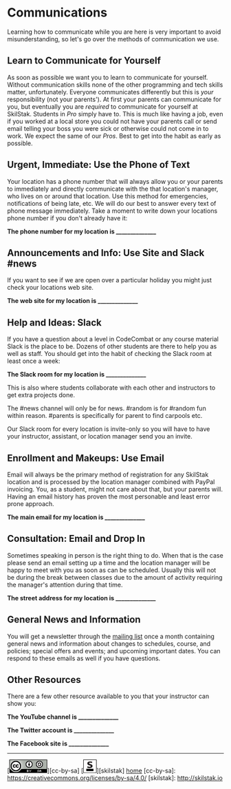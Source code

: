 # Communications

Learning how to communicate while you are here is very important
to avoid misunderstanding, so let's go over the methods of communication
we use.

## Learn to Communicate for Yourself 

As soon as possible we want you to learn to communicate for yourself.
Without communication skills none of the other programming and tech
skills matter, unfortunately. Everyone communicates differently but
this is *your* responsibility (not your parents'). At first your
parents can communicate for you, but eventually you are *required*
to communicate for yourself at SkilStak. Students in *Pro* simply
have to. This is much like having a job, even if you worked at a
local store you could not have your parents call or send email
telling your boss you were sick or otherwise could not come in to
work. We expect the same of our *Pros*. Best to get into the habit
as early as possible.

## Urgent, Immediate: Use the Phone of Text

Your location has a phone number that will always allow you or your
parents to immediately and directly communicate with the that
location's manager, who lives on or around that location. Use this
method for emergencies, notifications of being late, etc. We will
do our best to answer every text of phone message immediately. Take a
moment to write down your locations phone number if you don't already
have it:

**The phone number for my location is ______________**

## Announcements and Info: Use Site and Slack #news

If you want to see if we are open over a particular holiday you might
just check your locations web site. 

**The web site for my location is ______________**

## Help and Ideas: Slack

If you have a question about a level in CodeCombat or any course
material Slack is the place to be. Dozens of other students are there
to help you as well as staff. You should get into the habit of
checking the Slack room at least once a week:

**The Slack room for my location is ______________**

This is also where students collaborate with each other
and instructors to get extra projects done.

The #news channel will only be for news. #random is for #random fun
within reason. #parents is specifically for parent to find carpools
etc.

Our Slack room for every location is invite-only so you will have to
have your instructor, assistant, or location manager send you an
invite.

## Enrollment and Makeups: Use Email

Email will always be the primary method of registration for any
SkilStak location and is processed by the location manager combined
with PayPal invoicing. You, as a student, might not care about that,
but your parents will. Having an email history has proven the most
personable and least error prone approach.

**The main email for my location is ______________**

## Consultation: Email and Drop In

Sometimes speaking in person is the right thing to do. When that is
the case please send an email setting up a time and the location
manager will be happy to meet with you as soon as can be scheduled.
Usually this will not be during the break between classes due to the
amount of activity requiring the manager's attention during that time.

**The street address for my location is ______________**

## General News and Information

You will get a newsletter through the [mailing list](mailing.md)
once a month containing general news and information about changes
to schedules, course, and policies; special offers and events; and
upcoming important dates. You can respond to these emails as well
if you have questions.

## Other Resources

There are a few other resource available to you that your instructor
can show you: 

**The YouTube channel is ______________**

**The Twitter account is ______________**

**The Facebook site is ______________**
 
---
[![cc-by-sa](/assets/cc-by-sa.png)][cc-by-sa]
[![skilstak](/assets/skilstak-logo-bw.png)][skilstak]
[home](/README.md)
[cc-by-sa]: https://creativecommons.org/licenses/by-sa/4.0/
[skilstak]: http://skilstak.io

